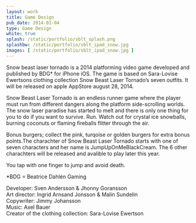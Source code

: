 ```yaml
---
layout: work
title: Game Design
pub_date: 2014-01-04
type: Game Design
white: true
splash: /static/portfolio/sblt_splash.png
splashbw: /static/portfolio/sblt_ipad_snow.jpg
images: [ /static/portfolio/sblt_ipad_snow.jpg ]
---
```

Snow beast laser tornado is a 2014 platforming video game developed and published by BDG* for iPhone iOS. The game is based on Sara-Lovise Ewertsons clothing collection Snow Beast Laser Tornado’s seven outfits. It will be released on apple AppStore august 28, 2014. 

Snow Beast Laser Tornado is an endless runner game where the player must run from different dangers along the platform side-scrolling worlds. The snow laser paradise has started to melt and there is only one thing for you to do if you want to survive. Run. Watch out for crystal ice snowballs, burning coconuts or flaming fireballs flitter through the air. 

Bonus burgers; collect the pink, turqoise or golden burgers for extra bonus points.The charachter of Snow Beast Laser Tornado starts with one of seven characters and her name is JumpUpOnMeBlackCream. The 6 other charachters will be released and avalible to play later this year.

You tap with one finger to jump and avoid death. <br>


*BDG = Beatrice Dahlén Gaming <br>

Developer: Sven Andersson & Jhonny Goransson <br>
Art director: Ingrid Arnsand Jonsson & Malin Sundelin <br>
Copywriter: Jimmy Johansson <br>
Music: Axel Bauer <br>
Creator of the clothing collection: Sara-Lovise Ewertson
